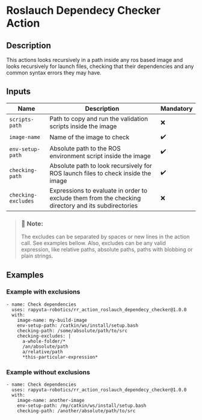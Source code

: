 Roslauch Dependecy Checker Action
=================================
## Description

This actions looks recursively in a path inside any ros based image and looks recursively for launch files, checking that their dependencies and any common syntax errors they may have.

## Inputs

|Name|Description|Mandatory|
-----|-----------|----------
`scripts-path`|Path to copy and run the validation scripts inside the image|:x:
`image-name`|Name of the image to check|:heavy_check_mark:
`env-setup-path`|Absolute path to the ROS environment script inside the image|:heavy_check_mark:
`checking-path`|Absolute path to look recursively for ROS launch files to check inside the image|:heavy_check_mark:
`checking-excludes`|Expressions to evaluate in order to exclude them from the checking directory and its subdirectories|:x:

> ### :memo: **Note:**
> The excludes can be separated by spaces or new lines in the action call. See examples bellow. Also, excludes can be any valid expression, like relative paths, absolute paths, paths with blobbing or plain strings.

## Examples

### Example with exclusions

```
- name: Check dependencies
  uses: rapyuta-robotics/rr_action_roslauch_dependecy_checker@1.0.0
  with:
    image-name: my-build-image
    env-setup-path: /catkin/ws/install/setup.bash
    checking-path: /some/absolute/path/to/src
    checking-excludes: |
      a-whole-folder/*
      /an/absolute/path
      a/relative/path
      *this-particular-expression*
```

### Example without exclusions

```
- name: Check dependencies
  uses: rapyuta-robotics/rr_action_roslauch_dependecy_checker@1.0.0
  with:
    image-name: another-image
    env-setup-path: /my/catkin/ws/install/setup.bash
    checking-path: /another/absolute/path/to/src
```

